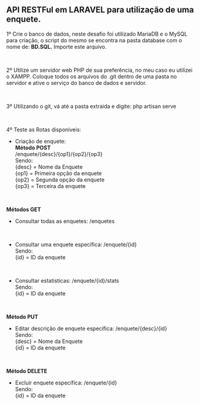 <h2>API RESTFul em LARAVEL para utilização de uma enquete.</h2>

1º Crie o banco de dados, neste desafio foi utilizado MariaDB e o MySQL para criação, o script do mesmo se encontra na pasta database com o nome de: 
<strong>BD.SQL.</strong> Importe este arquivo.

<br>

2º Utilize um servidor web PHP de sua preferência, no meu caso eu utilizei o XAMPP.
Coloque todos os arquivos do .git dentro de uma pasta no servidor e ative o serviço do banco de dados e servidor.

<br>

3º Utilizando o git, vá até a pasta extraida e digite: php artisan serve

<br>

4º Teste as Rotas disponíveis:
<br>
- Criação de enquete:<br>
<strong>Método POST</strong><br>
/enquete/{desc}/{op1}/{op2}/{op3}<br>
Sendo:<br>
{desc} = Nome da Enquete<br>
{op1}  = Primeira opção da enquete<br>
{op2}  = Segunda opção da enquete<br>
{op3}  = Terceira da enquete
<br>

<strong>Métodos GET</strong><br>
- Consultar todas as enquetes: /enquetes
<br>

- Consultar uma enquete específica: /enquete/{id}<br>
Sendo:<br>
{id} = ID da enquete
<br>

- Consultar estatísticas: /enquete/{id}/stats<br>
Sendo:<br>
{id}   = ID da enquete
<br>

<strong>Método PUT</strong><br>
- Editar descrição de enquete específica: /enquete/{desc}/{id}<br>
Sendo:<br>
{desc} = Nome da Enquete<br>
{id}   = ID da enquete
<br>

<strong>Método DELETE</strong><br>
- Excluir enquete específica: /enquete/{id}<br>
Sendo:<br>
{id}   = ID da enquete
<br>




